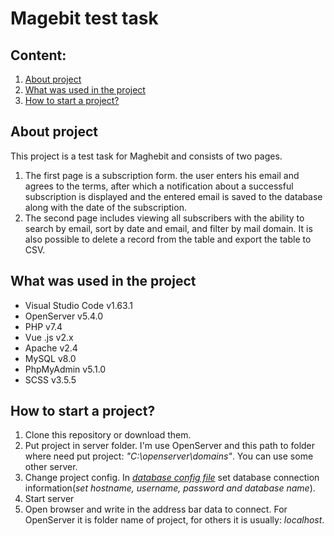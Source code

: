 # **Magebit test task**

## Content:
  1. [About project](#Aboutproject)
  2. [What was used in the project](https://github.com/Kythadrin/magebit/README.md#L13)
  3. [How to start a project?](https://github.com/Kythadrin/magebit/README.md#L23)

## About project
  This project is a test task for Maghebit and consists of two pages.
  1. The first page is a subscription form. the user enters his email and agrees to the terms, after which a notification about a successful subscription is displayed and the entered email is saved to the database along with the date of the subscription.
  2. The second page includes viewing all subscribers with the ability to search by email, sort by date and email, and filter by mail domain. It is also possible to delete a record from the table and export the table to CSV.

## What was used in the project
  - Visual Studio Code v1.63.1
  - OpenServer v5.4.0
  - PHP v7.4
  - Vue .js v2.x
  - Apache v2.4
  - MySQL v8.0
  - PhpMyAdmin v5.1.0
  - SCSS v3.5.5
 
## How to start a project?
  1. Clone this repository or download them.
  2. Put project in server folder. I'm use OpenServer and this path to folder where need put project: *"C:\openserver\domains\"*. You can use some other server.
  3. Change project config. In *[database config file](https://github.com/Kythadrin/magebit/blob/79372f8631c03dc3df90832c38f85f3d8008f65f/conf/Database.php#L5)* set database connection information(*set hostname, username, password and database name*).
  4. Start server
  5. Open browser and write in the address bar data to connect. For OpenServer it is folder name of project, for others it is usually: *localhost*.
